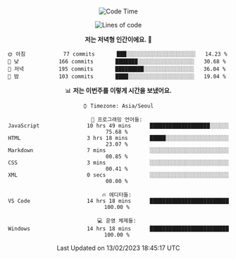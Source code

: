 <div align="center">

<br />

 <!--START_SECTION:waka-->
![Code Time](http://img.shields.io/badge/Code%20Time-292%20hrs%2044%20mins-blue)

![Lines of code](https://img.shields.io/badge/%EC%A0%80%EB%8A%94%20%EC%97%AC%ED%83%9C%EA%B9%8C%EC%A7%80%20-504%20Thousand%20%EC%A4%84%EC%9D%98%20%EC%BD%94%EB%93%9C%EB%A5%BC%20%EC%9E%91%EC%84%B1%ED%96%88%EC%96%B4%EC%9A%94.-blue)

**저는 저녁형 인간이에요. 🦉** 

```text
🌞 아침            77 commits       ███░░░░░░░░░░░░░░░░░░░░░░   14.23 % 
🌆 낮　           166 commits       ███████░░░░░░░░░░░░░░░░░░   30.68 % 
🌃 저녁           195 commits       █████████░░░░░░░░░░░░░░░░   36.04 % 
🌙 밤　           103 commits       ████░░░░░░░░░░░░░░░░░░░░░   19.04 % 

```


📊 **저는 이번주를 이렇게 시간을 보냈어요.** 

```text
⌚︎ Timezone: Asia/Seoul

💬 프로그래밍 언어들: 
JavaScript               10 hrs 49 mins      ███████████████████░░░░░░   75.68 % 
HTML                     3 hrs 18 mins       █████░░░░░░░░░░░░░░░░░░░░   23.07 % 
Markdown                 7 mins              ░░░░░░░░░░░░░░░░░░░░░░░░░   00.85 % 
CSS                      3 mins              ░░░░░░░░░░░░░░░░░░░░░░░░░   00.41 % 
XML                      0 secs              ░░░░░░░░░░░░░░░░░░░░░░░░░   00.00 % 

🔥 에디터들: 
VS Code                  14 hrs 18 mins      █████████████████████████   100.00 % 

💻 운영 체제들: 
Windows                  14 hrs 18 mins      █████████████████████████   100.00 % 

```


 Last Updated on 13/02/2023 18:45:17 UTC
<!--END_SECTION:waka-->

</div>
